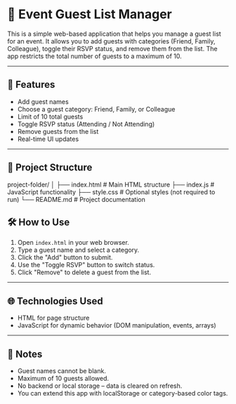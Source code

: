# 🎉 Event Guest List Manager

This is a simple web-based application that helps you manage a guest list for an event. It allows you to add guests with categories (Friend, Family, Colleague), toggle their RSVP status, and remove them from the list. The app restricts the total number of guests to a maximum of 10.

---

## 🚀 Features

- Add guest names
- Choose a guest category: Friend, Family, or Colleague
- Limit of 10 total guests
- Toggle RSVP status (Attending / Not Attending)
- Remove guests from the list
- Real-time UI updates

---

## 📁 Project Structure

project-folder/
│
├── index.html # Main HTML structure
├── index.js # JavaScript functionality
├── style.css # Optional styles (not required to run)
└── README.md # Project documentation


## 🛠️ How to Use

1. Open `index.html` in your web browser.
2. Type a guest name and select a category.
3. Click the "Add" button to submit.
4. Use the "Toggle RSVP" button to switch status.
5. Click "Remove" to delete a guest from the list.

---

## 🌐 Technologies Used

- HTML for page structure
- JavaScript for dynamic behavior (DOM manipulation, events, arrays)

---

## 📝 Notes

- Guest names cannot be blank.
- Maximum of 10 guests allowed.
- No backend or local storage – data is cleared on refresh.
- You can extend this app with localStorage or category-based color tags.
